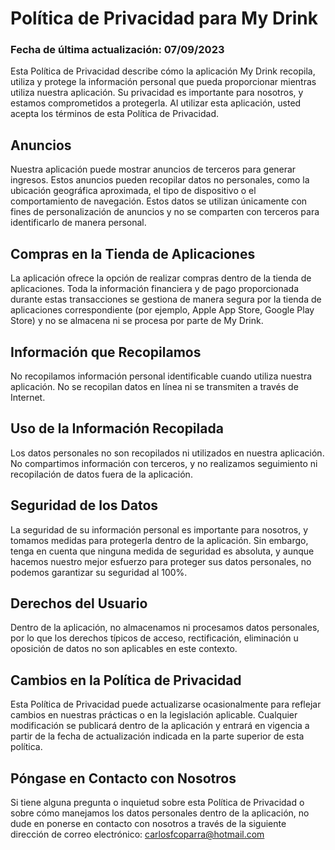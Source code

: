 # Política de Privacidad para My Drink

### Fecha de última actualización: 07/09/2023

Esta Política de Privacidad describe cómo la aplicación My Drink recopila, utiliza y protege la información personal que pueda proporcionar mientras utiliza nuestra aplicación. Su privacidad es importante para nosotros, y estamos comprometidos a protegerla. Al utilizar esta aplicación, usted acepta los términos de esta Política de Privacidad.

## Anuncios

Nuestra aplicación puede mostrar anuncios de terceros para generar ingresos. Estos anuncios pueden recopilar datos no personales, como la ubicación geográfica aproximada, el tipo de dispositivo o el comportamiento de navegación. Estos datos se utilizan únicamente con fines de personalización de anuncios y no se comparten con terceros para identificarlo de manera personal.

## Compras en la Tienda de Aplicaciones

La aplicación ofrece la opción de realizar compras dentro de la tienda de aplicaciones. Toda la información financiera y de pago proporcionada durante estas transacciones se gestiona de manera segura por la tienda de aplicaciones correspondiente (por ejemplo, Apple App Store, Google Play Store) y no se almacena ni se procesa por parte de My Drink.

## Información que Recopilamos

No recopilamos información personal identificable cuando utiliza nuestra aplicación. No se recopilan datos en línea ni se transmiten a través de Internet.

## Uso de la Información Recopilada

Los datos personales no son recopilados ni utilizados en nuestra aplicación. No compartimos información con terceros, y no realizamos seguimiento ni recopilación de datos fuera de la aplicación.

## Seguridad de los Datos

La seguridad de su información personal es importante para nosotros, y tomamos medidas para protegerla dentro de la aplicación. Sin embargo, tenga en cuenta que ninguna medida de seguridad es absoluta, y aunque hacemos nuestro mejor esfuerzo para proteger sus datos personales, no podemos garantizar su seguridad al 100%.

## Derechos del Usuario

Dentro de la aplicación, no almacenamos ni procesamos datos personales, por lo que los derechos típicos de acceso, rectificación, eliminación u oposición de datos no son aplicables en este contexto.

## Cambios en la Política de Privacidad

Esta Política de Privacidad puede actualizarse ocasionalmente para reflejar cambios en nuestras prácticas o en la legislación aplicable. Cualquier modificación se publicará dentro de la aplicación y entrará en vigencia a partir de la fecha de actualización indicada en la parte superior de esta política.

## Póngase en Contacto con Nosotros

Si tiene alguna pregunta o inquietud sobre esta Política de Privacidad o sobre cómo manejamos los datos personales dentro de la aplicación, no dude en ponerse en contacto con nosotros a través de la siguiente dirección de correo electrónico: carlosfcoparra@hotmail.com

